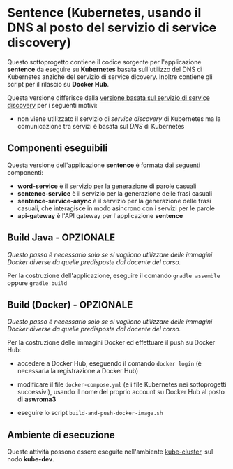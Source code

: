 # Sentence (Kubernetes, usando il DNS al posto del servizio di service discovery)

Questo sottoprogetto contiene il codice sorgente per l'applicazione **sentence** da eseguire su **Kubernetes** 
basata sull'utilizzo del DNS di Kubernetes anziché del servizio di service dicovery. 
Inoltre contiene gli script per il rilascio su **Docker Hub**. 

Questa versione differisce dalla [versione basata sul servizio di service discovery](../l-sentence-kube-dockerhub/) 
per i seguenti motivi: 

* non viene utilizzato il servizio di *service discovery* di Kubernetes ma la comunicazione tra servizi è basata sul *DNS* di Kubernetes 


## Componenti eseguibili

Questa versione dell'applicazione **sentence** è formata dai seguenti componenti: 

* **word-service** è il servizio per la generazione di parole casuali
* **sentence-service** è il servizio per la generazione delle frasi casuali
* **sentence-service-async** è il servizio per la generazione delle frasi casuali, che interagisce in modo asincrono con i servizi per le parole 
* **api-gateway** è l'API gateway per l'applicazione **sentence** 


## Build Java - OPZIONALE 

*Questo passo è necessario solo se si vogliono utilizzare delle immagini Docker diverse da quelle predisposte dal docente del corso.*

Per la costruzione dell'applicazione, eseguire il comando `gradle assemble` oppure `gradle build`


## Build (Docker) - OPZIONALE 

*Questo passo è necessario solo se si vogliono utilizzare delle immagini Docker diverse da quelle predisposte dal docente del corso.*

Per la costruzione delle immagini Docker ed effettuare il push su Docker Hub: 

* accedere a Docker Hub, eseguendo il comando `docker login` (è necessaria la registrazione a Docker Hub)

* modificare il file `docker-compose.yml` (e i file Kubernetes nei sottoprogetti successivi), usando il nome del proprio account su Docker Hub al posto di **aswroma3** 

* eseguire lo script `build-and-push-docker-image.sh` 


## Ambiente di esecuzione 

Queste attività possono essere eseguite nell'ambiente [kube-cluster](../../environments/kube-cluster/), sul nodo **kube-dev**. 
